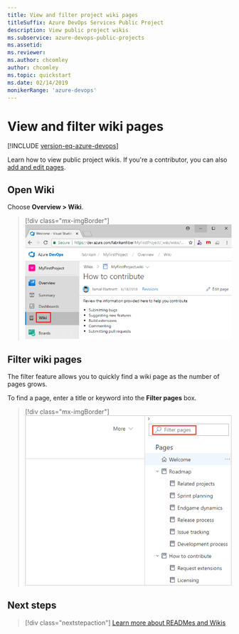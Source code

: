 ```yaml
---
title: View and filter project wiki pages 
titleSuffix: Azure DevOps Services Public Project
description: View public project wikis 
ms.subservice: azure-devops-public-projects
ms.assetid:
ms.reviewer: 
ms.author: chcomley
author: chcomley
ms.topic: quickstart
ms.date: 02/14/2019
monikerRange: 'azure-devops'
---
```


# View and filter wiki pages

[!INCLUDE [version-eq-azure-devops](../../includes/version-eq-azure-devops.md)]  

Learn how to view public project wikis. If you're a contributor, you can also [add and edit pages](../../project/wiki/add-edit-wiki.md).


## Open Wiki

Choose **Overview > Wiki**.
> [!div class="mx-imgBorder"]
> ![Open the Wiki link, new navigation](media/wiki/open-wiki-vert-brn.png)

## Filter wiki pages

The filter feature allows you to quickly find a wiki page as the number of pages grows.

To find a page, enter a title or keyword into the **Filter pages** box.

> [!div class="mx-imgBorder"]
> ![Filter Wiki pages](media/filter-wiki-box.png)

## Next steps

> [!div class="nextstepaction"]
> [Learn more about READMes and Wikis](../../project/wiki/about-readme-wiki.md)

